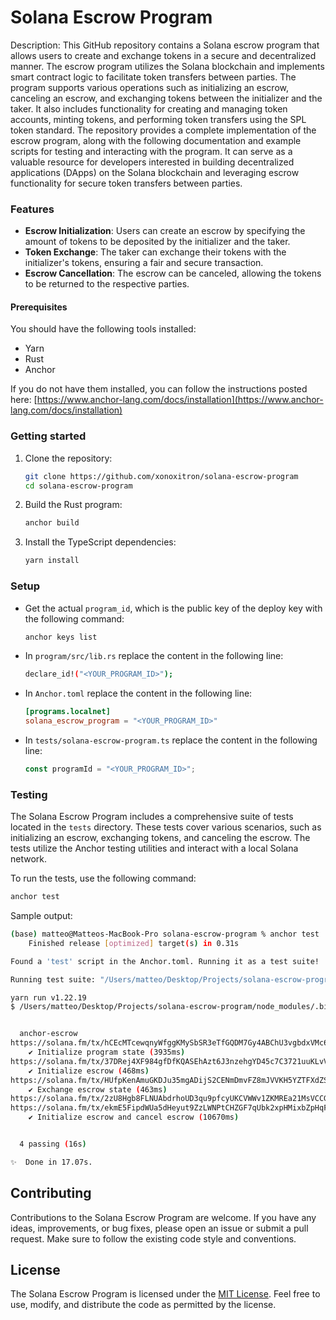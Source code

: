 # Solana Escrow Program

Description: This GitHub repository contains a Solana escrow program that allows users to create and exchange tokens in a secure and decentralized manner. The escrow program utilizes the Solana blockchain and implements smart contract logic to facilitate token transfers between parties. The program supports various operations such as initializing an escrow, canceling an escrow, and exchanging tokens between the initializer and the taker. It also includes functionality for creating and managing token accounts, minting tokens, and performing token transfers using the SPL token standard. The repository provides a complete implementation of the escrow program, along with the following documentation and example scripts for testing and interacting with the program. It can serve as a valuable resource for developers interested in building decentralized applications (DApps) on the Solana blockchain and leveraging escrow functionality for secure token transfers between parties.

### Features

- **Escrow Initialization**: Users can create an escrow by specifying the amount of tokens to be deposited by the initializer and the taker.
- **Token Exchange**: The taker can exchange their tokens with the initializer's tokens, ensuring a fair and secure transaction.
- **Escrow Cancellation**: The escrow can be canceled, allowing the tokens to be returned to the respective parties.

#### Prerequisites

You should have the following tools installed:

- Yarn
- Rust
- Anchor

If you do not have them installed, you can follow the instructions posted here: [https://www.anchor-lang.com/docs/installation](https://www.anchor-lang.com/docs/installation)

### Getting started

1. Clone the repository:

   ```bash
   git clone https://github.com/xonoxitron/solana-escrow-program
   cd solana-escrow-program
   ```

2. Build the Rust program:

    ```bash
    anchor build
    ```

3. Install the TypeScript dependencies:

    ```bash
    yarn install
    ```

### Setup

- Get the actual `program_id`, which is the public key of the deploy key with the following command:

    ```bash
    anchor keys list
    ```

- In `program/src/lib.rs` replace the content in the following line:

    ```bash
    declare_id!("<YOUR_PROGRAM_ID>");
    ```

- In `Anchor.toml` replace the content in the following line:
  
    ```toml
    [programs.localnet]
    solana_escrow_program = "<YOUR_PROGRAM_ID>"
    ```

- In `tests/solana-escrow-program.ts` replace the content in the following line:

    ```typescript
    const programId = "<YOUR_PROGRAM_ID>";
    ```

### Testing

The Solana Escrow Program includes a comprehensive suite of tests located in the `tests` directory. These tests cover various scenarios, such as initializing an escrow, exchanging tokens, and canceling the escrow. The tests utilize the Anchor testing utilities and interact with a local Solana network.

To run the tests, use the following command:

```bash
anchor test
```

Sample output:

```bash
(base) matteo@Matteos-MacBook-Pro solana-escrow-program % anchor test
    Finished release [optimized] target(s) in 0.31s

Found a 'test' script in the Anchor.toml. Running it as a test suite!

Running test suite: "/Users/matteo/Desktop/Projects/solana-escrow-program/Anchor.toml"

yarn run v1.22.19
$ /Users/matteo/Desktop/Projects/solana-escrow-program/node_modules/.bin/ts-mocha -p ./tsconfig.json -t 1000000 'tests/**/*.ts'


  anchor-escrow
https://solana.fm/tx/hCEcMTcewqnyWfggKMySbSR3eTfGQDM7Gy4ABChU3vgbdxVMc6KWkBLM6RLUtYSmfSdZ4FbTfSX15Nq2NT1Jcik?cluster=http%253A%252F%252Flocalhost%253A8899%252F
    ✔ Initialize program state (3935ms)
https://solana.fm/tx/37DRej4XF984gfDfKQASEhAzt6J3nzehgYD45c7C3721uuKLvVTuoQvLqPTRWxQNEv4zT1cWwxZv5PKCSbxL5wAs?cluster=http%253A%252F%252Flocalhost%253A8899%252F
    ✔ Initialize escrow (468ms)
https://solana.fm/tx/HUfpKenAmuGKDJu35mgADijS2CENmDmvFZ8mJVVKH5YZTFXdZSHNTd5iupGjEytEeHSxogzh5KJcTJsHwLhtbid?cluster=http%253A%252F%252Flocalhost%253A8899%252F
    ✔ Exchange escrow state (463ms)
https://solana.fm/tx/2zU8Hgb8FLNUAbdrhoUD3qu9pfcyUKCVWWv1ZKMREa21MsVCCG3nnvBwB3PEi4HekSgKwccQRJhi3QdZPEh5fBrW?cluster=http%253A%252F%252Flocalhost%253A8899%252F
https://solana.fm/tx/ekmE5FipdWUa5dHeyut9ZzLWNPtCHZGF7qUbk2xpHMixbZpHqF9qQYSiFGGfd9ZMZtknwGVXUFMLBo4nSDwDjRk?cluster=http%253A%252F%252Flocalhost%253A8899%252F
    ✔ Initialize escrow and cancel escrow (10670ms)


  4 passing (16s)

✨  Done in 17.07s.
```

## Contributing

Contributions to the Solana Escrow Program are welcome. If you have any ideas, improvements, or bug fixes, please open an issue or submit a pull request. Make sure to follow the existing code style and conventions.

## License

The Solana Escrow Program is licensed under the [MIT License](LICENSE). Feel free to use, modify, and distribute the code as permitted by the license.
